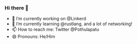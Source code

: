### Hi there 👋

- 🔭 I’m currently working on @Linkerd
- 🌱 I’m currently learning @rustlang, and a lot of networking!
- 📫 How to reach me: Twitter @Pothulapatu
- 😄 Pronouns: He/Him
